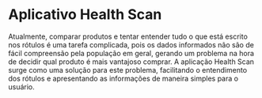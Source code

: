 # Aplicativo Health Scan

Atualmente, comparar produtos e tentar entender tudo o que está escrito nos rótulos é uma tarefa complicada, pois os dados informados não são de fácil compreensão pela população em geral, gerando um problema na hora de decidir qual produto é mais vantajoso comprar. A aplicação Health Scan surge como uma solução para este problema, facilitando o entendimento dos rótulos e apresentando as informações de maneira simples para o usuário.
